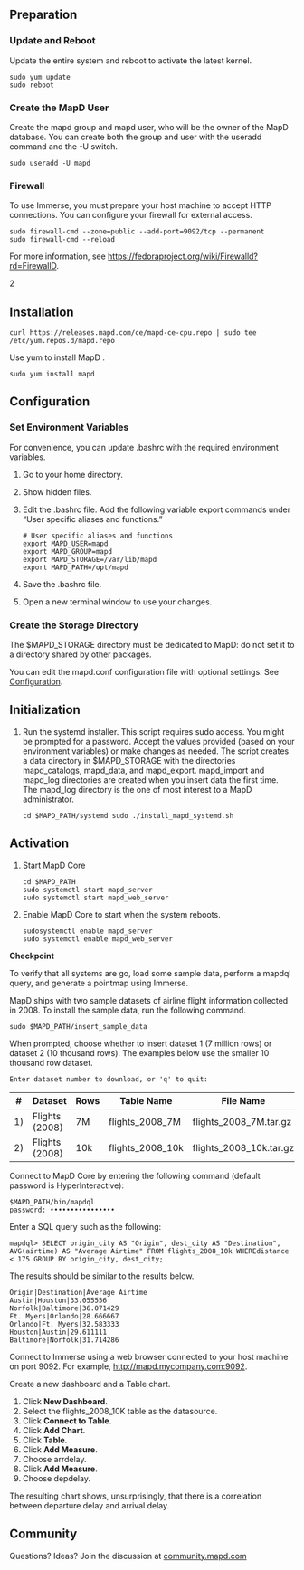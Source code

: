 ## Preparation

### Update and Reboot

Update the entire system and reboot to activate the latest kernel.

```
sudo yum update
sudo reboot
```

### Create the MapD User

Create the mapd group and mapd user, who will be the owner of the MapD database. You can create both the group and user with the useradd command and the -U switch.

```
sudo useradd -U mapd
```

### Firewall

To use Immerse, you must prepare your host machine to accept HTTP connections. You can configure your firewall for external access.

```
sudo firewall-cmd --zone=public --add-port=9092/tcp --permanent
sudo firewall-cmd --reload
```

For more information, see <https://fedoraproject.org/wiki/Firewalld?rd=FirewallD>.

2

## Installation

```shell
curl https://releases.mapd.com/ce/mapd-ce-cpu.repo | sudo tee /etc/yum.repos.d/mapd.repo
```

Use yum to install MapD .

```shell
sudo yum install mapd
```



## Configuration

### Set Environment Variables

For convenience, you can update .bashrc with the required environment variables.

1. Go to your home directory.

2. Show hidden files.

3. Edit the .bashrc file. Add the following variable export commands under “User specific aliases and functions.”

   ```shell
   # User specific aliases and functions
   export MAPD_USER=mapd
   export MAPD_GROUP=mapd
   export MAPD_STORAGE=/var/lib/mapd
   export MAPD_PATH=/opt/mapd
   ```

4. Save the .bashrc file.

5. Open a new terminal window to use your changes.

### Create the Storage Directory

The $MAPD_STORAGE directory must be dedicated to MapD: do not set it to a directory shared by other packages.

You can edit the mapd.conf configuration file with optional settings. See [Configuration](https://www.mapd.com/docs/latest/getting-started/configuration/#configuration).



## Initialization

1. Run the systemd installer. This script requires sudo access. You might be prompted for a password. Accept the values provided (based on your environment variables) or make changes as needed. The script creates a data directory in $MAPD_STORAGE with the directories mapd_catalogs, mapd_data, and mapd_export. mapd_import and mapd_log directories are created when you insert data the first time. The mapd_log directory is the one of most interest to a MapD administrator.

   ```
   cd $MAPD_PATH/systemd sudo ./install_mapd_systemd.sh
   ```



## Activation

1. Start MapD Core

   ```
   cd $MAPD_PATH 
   sudo systemctl start mapd_server 
   sudo systemctl start mapd_web_server 
   ```

2. Enable MapD Core to start when the system reboots.

   ```
   sudosystemctl enable mapd_server
   sudo systemctl enable mapd_web_server
   ```

**Checkpoint**

To verify that all systems are go, load some sample data, perform a mapdql query, and generate a pointmap using Immerse.

MapD ships with two sample datasets of airline flight information collected in 2008. To install the sample data, run the following command.

```
sudo $MAPD_PATH/insert_sample_data
```

When prompted, choose whether to insert dataset 1 (7 million rows) or dataset 2 (10 thousand rows). The examples below use the smaller 10 thousand row dataset.

```
Enter dataset number to download, or 'q' to quit: 
```

| #    | Dataset        | Rows | Table Name       | File Name               |
| ---- | -------------- | ---- | ---------------- | ----------------------- |
| 1)   | Flights (2008) | 7M   | flights_2008_7M  | flights_2008_7M.tar.gz  |
| 2)   | Flights (2008) | 10k  | flights_2008_10k | flights_2008_10k.tar.gz |

Connect to MapD Core by entering the following command (default password is HyperInteractive):

```
$MAPD_PATH/bin/mapdql
password: ••••••••••••••••
```

Enter a SQL query such as the following:

```
mapdql> SELECT origin_city AS "Origin", dest_city AS "Destination", AVG(airtime) AS "Average Airtime" FROM flights_2008_10k WHEREdistance < 175 GROUP BY origin_city, dest_city;
```

The results should be similar to the results below.

```
Origin|Destination|Average Airtime 
Austin|Houston|33.055556
Norfolk|Baltimore|36.071429
Ft. Myers|Orlando|28.666667
Orlando|Ft. Myers|32.583333
Houston|Austin|29.611111
Baltimore|Norfolk|31.714286
```

Connect to Immerse using a web browser connected to your host machine on port 9092. For example, http://mapd.mycompany.com:9092.

Create a new dashboard and a Table chart.

1. Click **New Dashboard**.
2. Select the flights_2008_10K table as the datasource.
3. Click **Connect to Table**.
4. Click **Add Chart**.
5. Click **Table**.
6. Click **Add Measure**.
7. Choose arrdelay.
8. Click **Add Measure**.
9. Choose depdelay.

The resulting chart shows, unsurprisingly, that there is a correlation between departure delay and arrival delay.





## Community

Questions? Ideas? Join the discussion at [community.mapd.com](http://community.mapd.com/)
